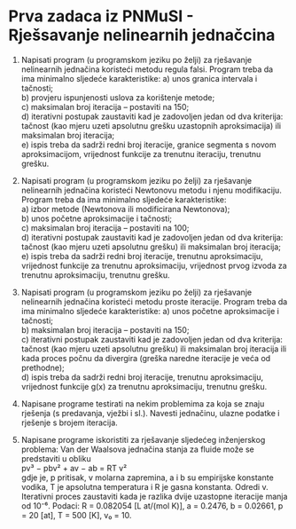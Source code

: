 # Prva zadaca iz PNMuSI - Rješsavanje nelinearnih jednačcina

1. Napisati program (u programskom jeziku po želji) za rješavanje nelinearnih jednačina koristeći metodu regula falsi. Program treba da ima minimalno sljedeće karakteristike:
a) unos granica intervala i tačnosti;  
b) provjeru ispunjenosti uslova za korištenje metode;  
c) maksimalan broj iteracija – postaviti na 150;  
d) iterativni postupak zaustaviti kad je zadovoljen jedan od dva kriterija: tačnost   (kao mjeru uzeti apsolutnu grešku uzastopnih aproksimacija) ili maksimalan broj iteracija;  
e) ispis treba da sadrži redni broj iteracije, granice segmenta s novom aproksimacijom,   vrijednost funkcije za trenutnu iteraciju, trenutnu grešku.

2. Napisati program (u programskom jeziku po želji) za rješavanje nelinearnih jednačina koristeći Newtonovu metodu i njenu modifikaciju. Program treba da ima minimalno sljedeće karakteristike:  
a) izbor metode (Newtonova ili modificirana Newtonova);  
b) unos početne aproksimacije i tačnosti;  
c) maksimalan broj iteracija – postaviti na 100;  
d) iterativni postupak zaustaviti kad je zadovoljen jedan od dva kriterija: tačnost   (kao mjeru uzeti apsolutnu grešku) ili maksimalan broj iteracija;  
e) ispis treba da sadrži redni broj iteracije, trenutnu aproksimaciju, vrijednost funkcije za trenutnu aproksimaciju, vrijednost prvog izvoda za trenutnu aproksimaciju, trenutnu grešku.

3. Napisati program (u programskom jeziku po želji) za rješavanje nelinearnih jednačina koristeći metodu proste iteracije. Program treba da ima minimalno sljedeće karakteristike:
a) unos početne aproksimacije i tačnosti;  
b) maksimalan broj iteracija – postaviti na 150;  
c) iterativni postupak zaustaviti kad je zadovoljen jedan od dva kriterija: tačnost   (kao mjeru uzeti apsolutnu grešku) ili maksimalan broj iteracija ili kada proces počnu da divergira (greška naredne iteracije je veća od prethodne);  
d) ispis treba da sadrži redni broj iteracije, trenutnu aproksimaciju, vrijednost   funkcije g(x) za trenutnu aproksimaciju, trenutnu grešku.  

4. Napisane programe testirati na nekim problemima za koja se znaju rješenja (s predavanja,   vježbi i sl.). Navesti jednačinu, ulazne podatke i rješenje s brojem iteracija.

5. Napisane programe iskoristiti za rješavanje sljedećeg inženjerskog problema:   Van der Waalsova jednačina stanja za fluide može se predstaviti u obliku  
pv³ − pbv² + av − ab = RT v²  
gdje je, p pritisak, v molarna zapremina, a i b su empirijske konstante vodika, T je   apsolutna temperatura i R je gasna konstanta. Odredi v. Iterativni proces zaustaviti kada je razlika dvije uzastopne iteracije manja od 10⁻⁶.
Podaci: R = 0.082054 [L at/(mol K)], a = 0.2476, b = 0.02661, p = 20 [at], T = 500 [K], v₀ = 10.
